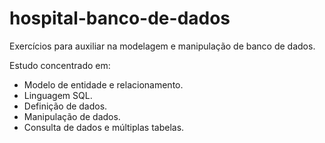 # hospital-banco-de-dados
Exercícios para auxiliar na modelagem e manipulação de banco de dados.

Estudo concentrado em:
- Modelo de entidade e relacionamento.
- Linguagem SQL.
- Definição de dados.
- Manipulação de dados.
- Consulta de dados e múltiplas tabelas.
